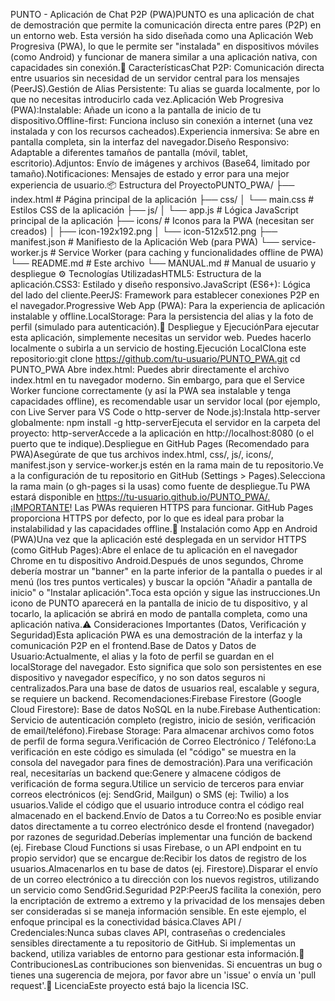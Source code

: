 PUNTO - Aplicación de Chat P2P (PWA)PUNTO es una aplicación de chat de demostración que permite la comunicación directa entre pares (P2P) en un entorno web. Esta versión ha sido diseñada como una Aplicación Web Progresiva (PWA), lo que le permite ser "instalada" en dispositivos móviles (como Android) y funcionar de manera similar a una aplicación nativa, con capacidades sin conexión.🚀 CaracterísticasChat P2P: Comunicación directa entre usuarios sin necesidad de un servidor central para los mensajes (PeerJS).Gestión de Alias Persistente: Tu alias se guarda localmente, por lo que no necesitas introducirlo cada vez.Aplicación Web Progresiva (PWA):Instalable: Añade un icono a la pantalla de inicio de tu dispositivo.Offline-first: Funciona incluso sin conexión a internet (una vez instalada y con los recursos cacheados).Experiencia inmersiva: Se abre en pantalla completa, sin la interfaz del navegador.Diseño Responsivo: Adaptable a diferentes tamaños de pantalla (móvil, tablet, escritorio).Adjuntos: Envío de imágenes y archivos (Base64, limitado por tamaño).Notificaciones: Mensajes de estado y error para una mejor experiencia de usuario.📦 Estructura del ProyectoPUNTO_PWA/
├── index.html           # Página principal de la aplicación
├── css/
│   └── main.css         # Estilos CSS de la aplicación
├── js/
│   └── app.js           # Lógica JavaScript principal de la aplicación
├── icons/               # Iconos para la PWA (necesitan ser creados)
│   ├── icon-192x192.png
│   └── icon-512x512.png
├── manifest.json        # Manifiesto de la Aplicación Web (para PWA)
└── service-worker.js    # Service Worker (para caching y funcionalidades offline de PWA)
└── README.md            # Este archivo
└── MANUAL.md            # Manual de usuario y despliegue
⚙️ Tecnologías UtilizadasHTML5: Estructura de la aplicación.CSS3: Estilado y diseño responsivo.JavaScript (ES6+): Lógica del lado del cliente.PeerJS: Framework para establecer conexiones P2P en el navegador.Progressive Web App (PWA): Para la experiencia de aplicación instalable y offline.LocalStorage: Para la persistencia del alias y la foto de perfil (simulado para autenticación).🚀 Despliegue y EjecuciónPara ejecutar esta aplicación, simplemente necesitas un servidor web. Puedes hacerlo localmente o subirla a un servicio de hosting.Ejecución LocalClona este repositorio:git clone https://github.com/tu-usuario/PUNTO_PWA.git
cd PUNTO_PWA
Abre index.html: Puedes abrir directamente el archivo index.html en tu navegador moderno. Sin embargo, para que el Service Worker funcione correctamente (y así la PWA sea instalable y tenga capacidades offline), es recomendable usar un servidor local (por ejemplo, con Live Server para VS Code o http-server de Node.js):Instala http-server globalmente: npm install -g http-serverEjecuta el servidor en la carpeta del proyecto: http-serverAccede a la aplicación en http://localhost:8080 (o el puerto que te indique).Despliegue en GitHub Pages (Recomendado para PWA)Asegúrate de que tus archivos index.html, css/, js/, icons/, manifest.json y service-worker.js estén en la rama main de tu repositorio.Ve a la configuración de tu repositorio en GitHub (Settings > Pages).Selecciona la rama main (o gh-pages si la usas) como fuente de despliegue.Tu PWA estará disponible en https://tu-usuario.github.io/PUNTO_PWA/.¡IMPORTANTE! Las PWAs requieren HTTPS para funcionar. GitHub Pages proporciona HTTPS por defecto, por lo que es ideal para probar la instalabilidad y las capacidades offline.📱 Instalación como App en Android (PWA)Una vez que la aplicación esté desplegada en un servidor HTTPS (como GitHub Pages):Abre el enlace de tu aplicación en el navegador Chrome en tu dispositivo Android.Después de unos segundos, Chrome debería mostrar un "banner" en la parte inferior de la pantalla o puedes ir al menú (los tres puntos verticales) y buscar la opción "Añadir a pantalla de inicio" o "Instalar aplicación".Toca esta opción y sigue las instrucciones.Un icono de PUNTO aparecerá en la pantalla de inicio de tu dispositivo, y al tocarlo, la aplicación se abrirá en modo de pantalla completa, como una aplicación nativa.⚠️ Consideraciones Importantes (Datos, Verificación y Seguridad)Esta aplicación PWA es una demostración de la interfaz y la comunicación P2P en el frontend.Base de Datos y Datos de Usuario:Actualmente, el alias y la foto de perfil se guardan en el localStorage del navegador. Esto significa que solo son persistentes en ese dispositivo y navegador específico, y no son datos seguros ni centralizados.Para una base de datos de usuarios real, escalable y segura, se requiere un backend. Recomendaciones:Firebase Firestore (Google Cloud Firestore): Base de datos NoSQL en la nube.Firebase Authentication: Servicio de autenticación completo (registro, inicio de sesión, verificación de email/teléfono).Firebase Storage: Para almacenar archivos como fotos de perfil de forma segura.Verificación de Correo Electrónico / Teléfono:La verificación en este código es simulada (el "código" se muestra en la consola del navegador para fines de demostración).Para una verificación real, necesitarías un backend que:Genere y almacene códigos de verificación de forma segura.Utilice un servicio de terceros para enviar correos electrónicos (ej: SendGrid, Mailgun) o SMS (ej: Twilio) a los usuarios.Valide el código que el usuario introduce contra el código real almacenado en el backend.Envío de Datos a tu Correo:No es posible enviar datos directamente a tu correo electrónico desde el frontend (navegador) por razones de seguridad.Deberías implementar una función de backend (ej. Firebase Cloud Functions si usas Firebase, o un API endpoint en tu propio servidor) que se encargue de:Recibir los datos de registro de los usuarios.Almacenarlos en tu base de datos (ej. Firestore).Disparar el envío de un correo electrónico a tu dirección con los nuevos registros, utilizando un servicio como SendGrid.Seguridad P2P:PeerJS facilita la conexión, pero la encriptación de extremo a extremo y la privacidad de los mensajes deben ser consideradas si se maneja información sensible. En este ejemplo, el enfoque principal es la conectividad básica.Claves API / Credenciales:Nunca subas claves API, contraseñas o credenciales sensibles directamente a tu repositorio de GitHub. Si implementas un backend, utiliza variables de entorno para gestionar esta información.🤝 ContribucionesLas contribuciones son bienvenidas. Si encuentras un bug o tienes una sugerencia de mejora, por favor abre un 'issue' o envía un 'pull request'.📄 LicenciaEste proyecto está bajo la licencia ISC.
